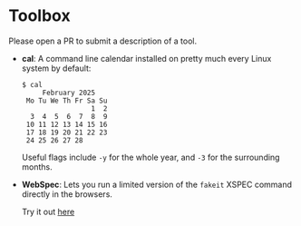 # Toolbox

Please open a PR to submit a description of a tool.

<!--
Format your entry in the following way:

- **Tool name**: short description.

  Find more [here](https://url).
-->

- **cal**: A command line calendar installed on pretty much every Linux system by default:
  ```
  $ cal
       February 2025
   Mo Tu We Th Fr Sa Su
                   1  2
    3  4  5  6  7  8  9
   10 11 12 13 14 15 16
   17 18 19 20 21 22 23
   24 25 26 27 28
  ```
  Useful flags include `-y` for the whole year, and `-3` for the surrounding months.

- **WebSpec**: Lets you run a limited version of the `fakeit` XSPEC command
  directly in the browsers.

   Try it out [here](https://heasarc.gsfc.nasa.gov/webspec/webspec.html)
